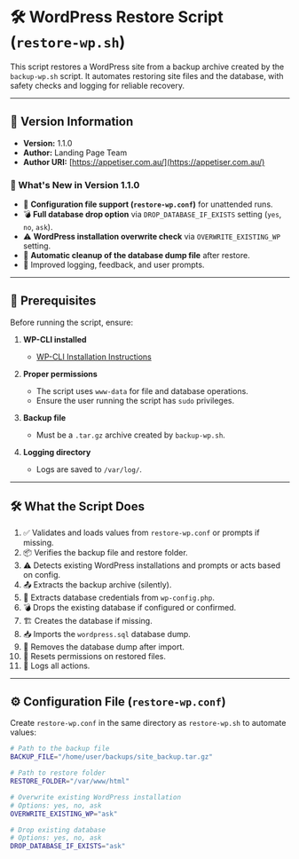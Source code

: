 # 🛠️ WordPress Restore Script (`restore-wp.sh`)

This script restores a WordPress site from a backup archive created by the `backup-wp.sh` script. It automates restoring site files and the database, with safety checks and logging for reliable recovery.

---

## 📝 Version Information
- **Version:** 1.1.0
- **Author:** Landing Page Team
- **Author URI:** [https://appetiser.com.au/](https://appetiser.com.au/)

### 🎉 What's New in Version 1.1.0
- 🔧 **Configuration file support (`restore-wp.conf`)** for unattended runs.
- 💣 **Full database drop option** via `DROP_DATABASE_IF_EXISTS` setting (`yes`, `no`, `ask`).
- ⚠️ **WordPress installation overwrite check** via `OVERWRITE_EXISTING_WP` setting.
- 🧹 **Automatic cleanup of the database dump file** after restore.
- 🎨 Improved logging, feedback, and user prompts.

---

## 🔧 Prerequisites
Before running the script, ensure:
1. **WP-CLI installed**  
   - [WP-CLI Installation Instructions](https://wp-cli.org/#installing)

2. **Proper permissions**  
   - The script uses `www-data` for file and database operations.  
   - Ensure the user running the script has `sudo` privileges.

3. **Backup file**  
   - Must be a `.tar.gz` archive created by `backup-wp.sh`.

4. **Logging directory**  
   - Logs are saved to `/var/log/`.

---

## 🛠️ What the Script Does
1. ✅ Validates and loads values from `restore-wp.conf` or prompts if missing.
2. 📦 Verifies the backup file and restore folder.
3. ⚠️ Detects existing WordPress installations and prompts or acts based on config.
4. 📤 Extracts the backup archive (silently).
5. 🔑 Extracts database credentials from `wp-config.php`.
6. 💣 Drops the existing database if configured or confirmed.
7. 🏗️ Creates the database if missing.
8. 📥 Imports the `wordpress.sql` database dump.
9. 🧹 Removes the database dump after import.
10. 🔧 Resets permissions on restored files.
11. 📜 Logs all actions.

---

## ⚙️ Configuration File (`restore-wp.conf`)

Create `restore-wp.conf` in the same directory as `restore-wp.sh` to automate values:

```bash
# Path to the backup file
BACKUP_FILE="/home/user/backups/site_backup.tar.gz"

# Path to restore folder
RESTORE_FOLDER="/var/www/html"

# Overwrite existing WordPress installation
# Options: yes, no, ask
OVERWRITE_EXISTING_WP="ask"

# Drop existing database
# Options: yes, no, ask
DROP_DATABASE_IF_EXISTS="ask"
